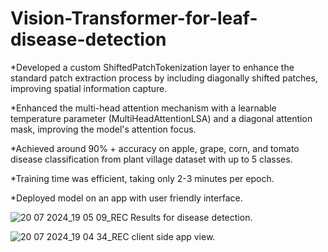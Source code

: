 # Vision-Transformer-for-leaf-disease-detection
*Developed a custom ShiftedPatchTokenization layer to enhance the standard patch extraction process by including diagonally shifted patches, improving spatial information capture.

*Enhanced the multi-head attention mechanism with a learnable temperature parameter (MultiHeadAttentionLSA) and a diagonal attention mask, improving the model's attention focus.

*Achieved around 90% + accuracy on apple, grape, corn, and tomato disease classification from plant village dataset with up to 5 classes.

*Training time was efficient, taking only 2-3 minutes per epoch.

*Deployed model on an app with user friendly interface.

![20 07 2024_19 05 09_REC](https://github.com/user-attachments/assets/38dc1645-3483-4bc3-b182-31e231018878)
Results for disease detection.

![20 07 2024_19 04 34_REC](https://github.com/user-attachments/assets/ce7604ba-d8ac-4fad-9d0e-d58a13495aae)
client side app view.
